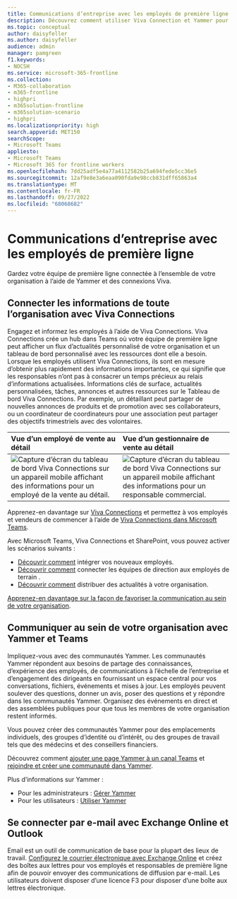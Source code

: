 ```yaml
---
title: Communications d’entreprise avec les employés de première ligne
description: Découvrez comment utiliser Viva Connection et Yammer pour connecter votre équipe de première ligne à votre organisation.
ms.topic: conceptual
author: daisyfeller
ms.author: daisyfeller
audience: admin
manager: pamgreen
f1.keywords:
- NOCSH
ms.service: microsoft-365-frontline
ms.collection:
- M365-collaboration
- m365-frontline
- highpri
- m365solution-frontline
- m365solution-scenario
- highpri
ms.localizationpriority: high
search.appverid: MET150
searchScope:
- Microsoft Teams
appliesto:
- Microsoft Teams
- Microsoft 365 for frontline workers
ms.openlocfilehash: 7dd25adf5e4a77a4112582b25a694fede5cc36e5
ms.sourcegitcommit: 12af9e8e3a6eaa090fda9e98ccb831dff65863a4
ms.translationtype: MT
ms.contentlocale: fr-FR
ms.lasthandoff: 09/27/2022
ms.locfileid: "68068682"
---
```

# <a name="corporate-communications-with-frontline-workers"></a>Communications d’entreprise avec les employés de première ligne

Gardez votre équipe de première ligne connectée à l’ensemble de votre organisation à l’aide de Yammer et des connexions Viva.

## <a name="connect-information-from-across-the-organization-with-viva-connections"></a>Connecter les informations de toute l’organisation avec Viva Connections

Engagez et informez les employés à l’aide de Viva Connections. Viva Connections crée un hub dans Teams où votre équipe de première ligne peut afficher un flux d’actualités personnalisé de votre organisation et un tableau de bord personnalisé avec les ressources dont elle a besoin. Lorsque les employés utilisent Viva Connections, ils sont en mesure d’obtenir plus rapidement des informations importantes, ce qui signifie que les responsables n’ont pas à consacrer un temps précieux au relais d’informations actualisées. Informations clés de surface, actualités personnalisées, tâches, annonces et autres ressources sur le Tableau de bord Viva Connections. Par exemple, un détaillant peut partager de nouvelles annonces de produits et de promotion avec ses collaborateurs, ou un coordinateur de coordinateurs pour une association peut partager des objectifs trimestriels avec des volontaires.

| Vue d’un employé de vente au détail  |Vue d’un gestionnaire de vente au détail                  | 
| :------------------- | :------------------- |
| ![Capture d’écran du tableau de bord Viva Connections sur un appareil mobile affichant des informations pour un employé de la vente au détail.](media/frontline-worker-1.png)  | ![Capture d’écran du tableau de bord Viva Connections sur un appareil mobile affichant des informations pour un responsable commercial.](media/frontline-worker-2.png) | 

Apprenez-en davantage sur [Viva Connections](/sharepoint/viva-connections-overview) et permettez à vos employés et vendeurs de commencer à l’aide de [Viva Connections dans Microsoft Teams](https://support.microsoft.com/office/your-intranet-is-now-in-microsoft-teams-8b4e7f76-f305-49a9-b6d2-09378476f95b).

Avec Microsoft Teams, Viva Connections et SharePoint, vous pouvez activer les scénarios suivants :

- [Découvrir comment](/sharepoint/onboard-employees) intégrer vos nouveaux employés.
- [Découvrir comment](/sharepoint/leadership-connection) connecter les équipes de direction aux employés de terrain .
- [Découvrir comment](/sharepoint/distribute-corporate-news-to-your-organization) distribuer des actualités à votre organisation.

[Apprenez-en davantage sur la façon de favoriser la communication au sein de votre organisation](/sharepoint/corporate-communications-overview).

## <a name="connect-across-your-organization-with-yammer-and-teams"></a>Communiquer au sein de votre organisation avec Yammer et Teams

Impliquez-vous avec des communautés Yammer. Les communautés Yammer répondent aux besoins de partage des connaissances, d’expérience des employés, de communications à l’échelle de l’entreprise et d’engagement des dirigeants en fournissant un espace central pour vos conversations, fichiers, événements et mises à jour. Les employés peuvent soulever des questions, donner un avis, poser des questions et y répondre dans les communautés Yammer. Organisez des événements en direct et des assemblées publiques pour que tous les membres de votre organisation restent informés.

Vous pouvez créer des communautés Yammer pour des emplacements individuels, des groupes d’identité ou d’intérêt, ou des groupes de travail tels que des médecins et des conseillers financiers.

Découvrez comment [ajouter une page Yammer à un canal Teams](https://support.microsoft.com/office/add-a-yammer-page-to-a-teams-channel-ca06ec83-f22d-4b76-83a5-c83aa2a33528) et [rejoindre et créer une communauté dans Yammer](https://support.microsoft.com/office/join-and-create-a-community-in-yammer-56aaf591-1fbc-4160-ba26-0c4723c23fd6).

Plus d’informations sur Yammer :

- Pour les administrateurs : [Gérer Yammer](/yammer)
- Pour les utilisateurs : [Utiliser Yammer](https://support.microsoft.com/office/what-is-yammer-1b0f3b3e-89ee-4b66-aac5-30def12f287c)

## <a name="connect-over-email-with-exchange-online-and-outlook"></a>Se connecter par e-mail avec Exchange Online et Outlook

Email est un outil de communication de base pour la plupart des lieux de travail. [Configurez le courrier électronique avec Exchange Online](flw-setup-microsoft-365.md#set-up-email-with-exchange-online) et créez des boîtes aux lettres pour vos employés et responsables de première ligne afin de pouvoir envoyer des communications de diffusion par e-mail. Les utilisateurs doivent disposer d’une licence F3 pour disposer d’une boîte aux lettres électronique.
